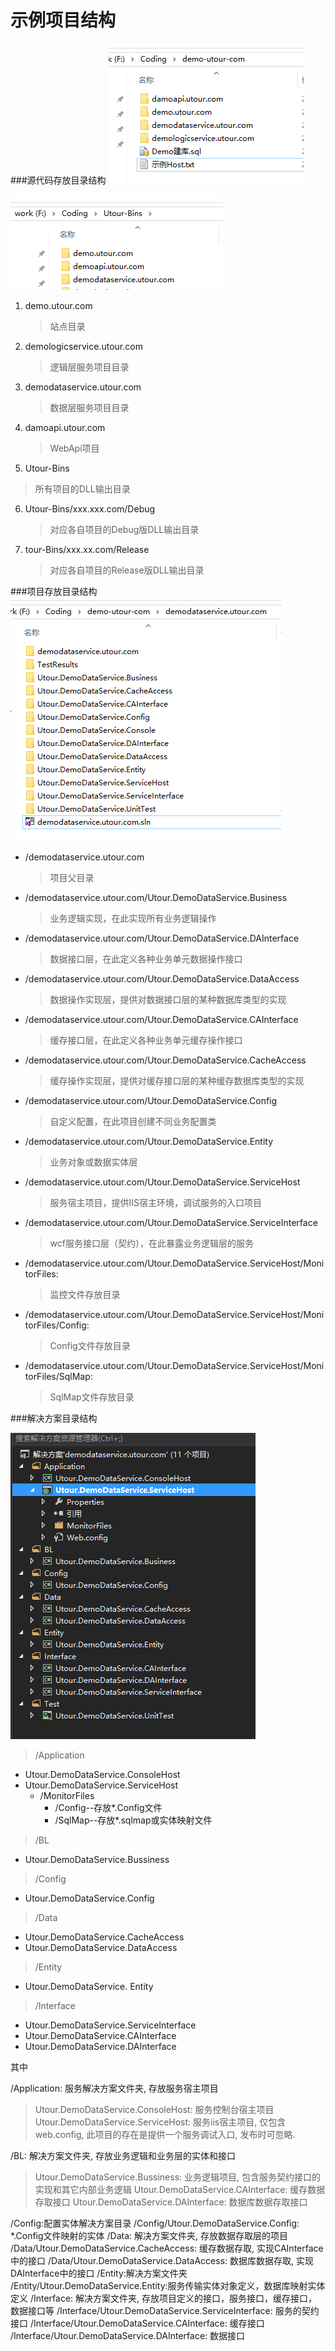 # 示例项目结构

###源代码存放目录结构
![源代码存放目录结构](../images/img3.png)

![dll输出目录](../images/img4.png)

1. demo.utour.com
   >站点目录
2. demologicservice.utour.com
   >逻辑层服务项目目录
3. demodataservice.utour.com
   >数据层服务项目目录
4. damoapi.utour.com
   >WebApi项目
5. Utour-Bins
  >所有项目的DLL输出目录 	
6. Utour-Bins/xxx.xxx.com/Debug
   >对应各自项目的Debug版DLL输出目录
7. tour-Bins/xxx.xx.com/Release
   >对应各自项目的Release版DLL输出目录

###项目存放目录结构
![项目存放目录结构](../images/img5.png)

* /demodataservice.utour.com
  >项目父目录
* /demodataservice.utour.com/Utour.DemoDataService.Business
  >业务逻辑实现，在此实现所有业务逻辑操作
* /demodataservice.utour.com/Utour.DemoDataService.DAInterface
   >数据接口层，在此定义各种业务单元数据操作接口
* /demodataservice.utour.com/Utour.DemoDataService.DataAccess
  >数据操作实现层，提供对数据接口层的某种数据库类型的实现
* /demodataservice.utour.com/Utour.DemoDataService.CAInterface
   >缓存接口层，在此定义各种业务单元缓存操作接口
* /demodataservice.utour.com/Utour.DemoDataService.CacheAccess
  >缓存操作实现层，提供对缓存接口层的某种缓存数据库类型的实现
* /demodataservice.utour.com/Utour.DemoDataService.Config
  >自定义配置，在此项目创建不同业务配置类
* /demodataservice.utour.com/Utour.DemoDataService.Entity
  >业务对象或数据实体层
* /demodataservice.utour.com/Utour.DemoDataService.ServiceHost
  >服务宿主项目，提供IIS宿主环境，调试服务的入口项目
* /demodataservice.utour.com/Utour.DemoDataService.ServiceInterface
  >wcf服务接口层（契约），在此暴露业务逻辑层的服务
* /demodataservice.utour.com/Utour.DemoDataService.ServiceHost/MonitorFiles: 
  >监控文件存放目录
* /demodataservice.utour.com/Utour.DemoDataService.ServiceHost/MonitorFiles/Config: 
  >Config文件存放目录
* /demodataservice.utour.com/Utour.DemoDataService.ServiceHost/MonitorFiles/SqlMap: 
  >SqlMap文件存放目录

###解决方案目录结构

![解决方案目录结构](../images/img6.png)

> /Application
   * Utour.DemoDataService.ConsoleHost
   * Utour.DemoDataService.ServiceHost
      * /MonitorFiles
          * /Config--存放\*.Config文件
          * /SqlMap--存放\*.sqlmap或实体映射文件

> /BL
   * Utour.DemoDataService.Bussiness

> /Config
   * Utour.DemoDataService.Config

> /Data
   * Utour.DemoDataService.CacheAccess
   * Utour.DemoDataService.DataAccess

>/Entity
   * Utour.DemoDataService. Entity

>/Interface
   * Utour.DemoDataService.ServiceInterface
   * Utour.DemoDataService.CAInterface
   * Utour.DemoDataService.DAInterface

其中

/Application: 服务解决方案文件夹, 存放服务宿主项目
  >Utour.DemoDataService.ConsoleHost: 服务控制台宿主项目
  >Utour.DemoDataService.ServiceHost: 服务iis宿主项目, 仅包含web.config, 此项目的存在是提供一个服务调试入口, 发布时可忽略.


/BL: 解决方案文件夹, 存放业务逻辑和业务层的实体和接口
>Utour.DemoDataService.Bussiness: 业务逻辑项目, 包含服务契约接口的实现和其它内部业务逻辑
>Utour.DemoDataService.CAInterface: 缓存数据存取接口
>Utour.DemoDataService.DAInterface: 数据库数据存取接口


/Config:配置实体解决方案目录
/Config/Utour.DemoDataService.Config: \*.Config文件映射的实体
/Data: 解决方案文件夹, 存放数据存取层的项目
/Data/Utour.DemoDataService.CacheAccess: 缓存数据存取, 实现CAInterface中的接口
/Data/Utour.DemoDataService.DataAccess: 数据库数据存取, 实现DAInterface中的接口
/Entity:解决方案文件夹
/Entity/Utour.DemoDataService.Entity:服务传输实体对象定义，数据库映射实体定义
/Interface: 解决方案文件夹, 存放项目定义的接口，服务接口，缓存接口，数据接口等
/Interface/Utour.DemoDataService.ServiceInterface: 服务的契约接口
/Interface/Utour.DemoDataService.CAInterface: 缓存接口
/Interface/Utour.DemoDataService.DAInterface: 数据接口